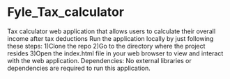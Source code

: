 # Fyle_Tax_calculator
Tax calculator web application that allows users to calculate their overall income after tax deductions 
Run the application locally by just following these steps:
1)Clone the repo
2)Go to the directory where the project resides
3)Open the index.html file in your web browser to view and interact with the web application.
Dependencies:
No external libraries or dependencies are required to run this application.
